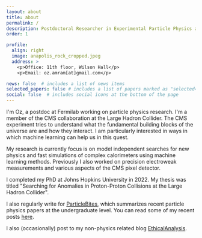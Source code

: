 ```yaml
---
layout: about
title: about
permalink: /
description: Postdoctoral Researcher in Experimental Particle Physics at Fermilab
order: 1

profile:
  align: right
  image: anapolis_rock_cropped.jpeg
  address: >
    <p>Office: 11th floor, Wilson Hall</p>
    <p>Email: oz.amram[at]gmail.com</p>

news: false  # includes a list of news items
selected_papers: false # includes a list of papers marked as "selected={true}"
social: false  # includes social icons at the bottom of the page
---
```


I'm Oz, a postdoc at Fermilab working on particle physics research.
I'm a member of the CMS collaboration at the Large Hadron Collider. 
The CMS experiment tries to understand what the fundamental building blocks of
the universe are and how they interact. 
I am particularly interested in ways in which machine learning can help us
in this quest.


My research is currently focus is on model independent searches for new physics 
and fast simulations of complex calorimeters using machine learning methods. 
Previously I also worked on precision electroweak measurements
and various aspects of the CMS pixel detector.

I completed my PhD at Johns Hopkins University in 2022.
My thesis was titled "Searching for Anomalies in Proton-Proton Collisions at the Large Hadron Collider".



I also regularly write for [ParticleBites](https://www.particlebites.com/), which summarizes recent particle physics papers at the undergraduate
level. You can read some of my recent posts
[here](https://www.particlebites.com/?author=30). 

I also (occasionally) post to my non-physics related blog
[EthicalAnalysis](https://ethicalanalysisblog.wordpress.com/).

